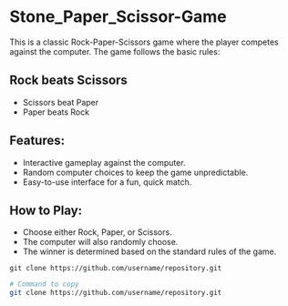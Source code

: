 # Stone_Paper_Scissor-Game
This is a classic Rock-Paper-Scissors game where the player competes against the computer. 
The game follows the basic rules:

## Rock beats Scissors
- Scissors beat Paper
- Paper beats Rock
## Features:
- Interactive gameplay against the computer.
- Random computer choices to keep the game unpredictable.
- Easy-to-use interface for a fun, quick match.
## How to Play:
- Choose either Rock, Paper, or Scissors.
- The computer will also randomly choose.
- The winner is determined based on the standard rules of the game.

`git clone https://github.com/username/repository.git`

```bash
# Command to copy
git clone https://github.com/username/repository.git

